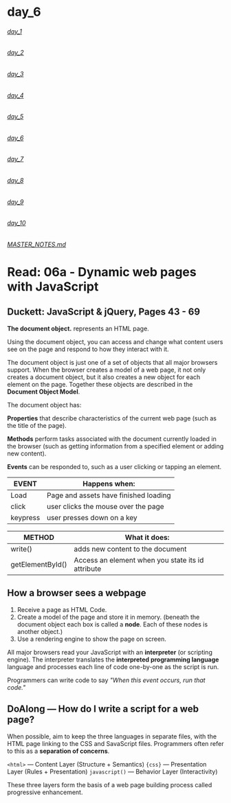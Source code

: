 # day_6

###### [day_1](day_1.md)
###### [day_2](day_2.md)
###### [day_3](day_3.md)
###### [day_4](day_4.md)
###### [day_5](day_5.md)
###### [day_6](day_6.md)
###### [day_7](day_7.md)
###### [day_8](day_8.md)
###### [day_9](day_9.md)
###### [day_10](day_10.md)

###### [MASTER_NOTES.md](MASTER_NOTES.md)

# Read: 06a - Dynamic web pages with JavaScript

## Duckett: JavaScript & jQuery, Pages 43 - 69

**The document object.** represents an HTML page.

Using the document object, you can access and change what content users see on the page and respond to how they interact with it.

The document object is just one of a set of objects that all major browsers support. When the browser creates a model of a web page, it not only creates a document object, but it also creates a new object for each element on the page. Together these objects are described in the **Document Object Model**.


The document object has:

**Properties** that describe characteristics of the current web page (such as the title of the page).

**Methods** perform tasks associated with the document currently loaded in the browser (such as getting information from a specified element or adding new content).

**Events** can be responded to, such as a user clicking or tapping an element.


| EVENT | Happens when: |
| ----------- | ----------- |
| Load | Page and assets have finished loading |
| click | user clicks the mouse over the page |
| keypress | user presses down on a key |


| METHOD | What it does: |
| ----------- | ----------- |
| write() | adds new content to the document |
| getElementById() | Access an element when you state its id attribute |


## How a browser sees a webpage

1. Receive a page as HTML Code.
2. Create a model of the page and store it in memory. (beneath the document object each box is called a **node**. Each of these nodes is another object.)
3. Use a rendering engine to show the page on screen.

All major browsers read your JavaScript with an **interpreter** (or scripting engine). The interpreter translates the **interpreted programming language** language and processes each line of code one-by-one as the script is run.

Programmers can write code to say *"When this event occurs, run that code."*

## DoAlong — How do I write a script for a web page?

When possible, aim to keep the three languages in separate files, with the HTML page linking to the CSS and SavaScript files. Programmers often refer to this as a **separation of concerns**.


```<html>``` — Content Layer (Structure + Semantics)
```{css}``` — Presentation Layer (Rules + Presentation)
```javascript()``` — Behavior Layer (Interactivity)

These three layers form the basis of a web page building process called progressive enhancement.


